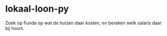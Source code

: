 # lokaal-loon-py
Zoek op Funda op wat de huizen daar kosten, en bereken welk salaris daar bij hoort.
